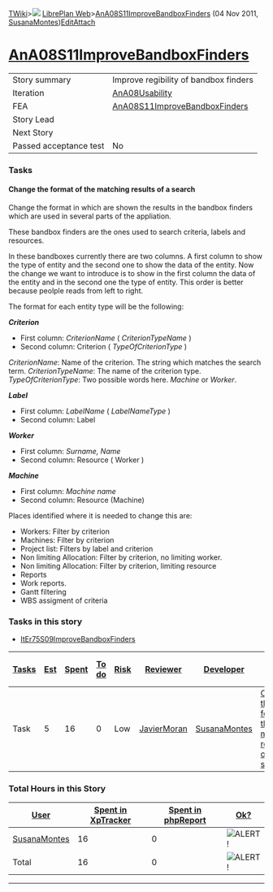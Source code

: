 [TWiki](Main_WebHome)&gt;![](/twiki/pub/TWiki/TWikiDocGraphics/web-bg-small.gif) [LibrePlan Web](LibrePlan_WebHome)&gt;[AnA08S11ImproveBandboxFinders](LibrePlan_AnA08S11ImproveBandboxFinders "Topic revision: 4 (04 Nov 2011 - 13:16:47)") (04 Nov 2011, [SusanaMontes](Main_SusanaMontes))[Edit](LibrePlan_AnA08S11ImproveBandboxFinders?t=1520344049 "Edit this topic text")[Attach](/twiki/bin/attach/LibrePlan/AnA08S11ImproveBandboxFinders "Attach an image or document to this topic")  

 [AnA08S11ImproveBandboxFinders](LibrePlan_AnA08S11ImproveBandboxFinders)
=========================================================================

|                        |                                                                          |
|------------------------|--------------------------------------------------------------------------|
| Story summary          | Improve regibility of bandbox finders                                    |
| Iteration              | [AnA08Usability](LibrePlan_AnA08Usability)                               |
| FEA                    | [AnA08S11ImproveBandboxFinders](LibrePlan_AnA08S11ImproveBandboxFinders) |
| Story Lead             |                                                                          |
| Next Story             |                                                                          |
| Passed acceptance test | No                                                                       |

###  Tasks

####  Change the format of the matching results of a search

Change the format in which are shown the results in the bandbox finders which are used in several parts of the appliation.

These bandbox finders are the ones used to search criteria, labels and resources.

In these bandboxes currently there are two columns. A first column to show the type of entity and the second one to show the data of the entity. Now the change we want to introduce is to show in the first column the data of the entity and in the second one the type of entity. This order is better because peolple reads from left to right.

The format for each entity type will be the following:

***Criterion***

-   First column: *CriterionName* ( *CriterionTypeName* )
-   Second column: Criterion ( *TypeOfCriterionType* )

*CriterionName*: Name of the criterion. The string which matches the search term. *CriterionTypeName*: The name of the criterion type. *TypeOfCriterionType*: Two possible words here. *Machine* or *Worker*.

***Label***

-   First column: *LabelName* ( *LabelNameType* )
-   Second column: Label

***Worker***

-   First column: *Surname, Name*
-   Second column: Resource ( Worker )

***Machine***

-   First column: *Machine name*
-   Second column: Resource (Machine)

Places identified where it is needed to change this are:

-   Workers: Filter by criterion
-   Machines: Filter by criterion
-   Project list: Filters by label and criterion
-   Non limiting Allocation: Filter by criterion, no limiting worker.
-   Non limiting Allocation: Filter by criterion, limiting resource
-   Reports
-   Work reports.
-   Gantt filtering
-   WBS assigment of criteria

###  Tasks in this story

-   [ItEr75S09ImproveBandboxFinders](LibrePlan_ItEr75S09ImproveBandboxFinders)

| [Tasks](LibrePlan_AnA08S11ImproveBandboxFinders?sortcol=0;table=2;up=0#sorted_table "Sort by this column") | [Est](LibrePlan_AnA08S11ImproveBandboxFinders?sortcol=1;table=2;up=0#sorted_table "Sort by this column") | [Spent](LibrePlan_AnA08S11ImproveBandboxFinders?sortcol=2;table=2;up=0#sorted_table "Sort by this column") | [To do](LibrePlan_AnA08S11ImproveBandboxFinders?sortcol=3;table=2;up=0#sorted_table "Sort by this column") | [Risk](LibrePlan_AnA08S11ImproveBandboxFinders?sortcol=4;table=2;up=0#sorted_table "Sort by this column") | [Reviewer](LibrePlan_AnA08S11ImproveBandboxFinders?sortcol=5;table=2;up=0#sorted_table "Sort by this column") | [Developer](LibrePlan_AnA08S11ImproveBandboxFinders?sortcol=6;table=2;up=0#sorted_table "Sort by this column") | [Task Name](LibrePlan_AnA08S11ImproveBandboxFinders?sortcol=7;table=2;up=0#sorted_table "Sort by this column") | [Start Date](LibrePlan_AnA08S11ImproveBandboxFinders?sortcol=8;table=2;up=0#sorted_table "Sort by this column") | [Est End Date](LibrePlan_AnA08S11ImproveBandboxFinders?sortcol=9;table=2;up=0#sorted_table "Sort by this column") | [End Date](LibrePlan_AnA08S11ImproveBandboxFinders?sortcol=10;table=2;up=0#sorted_table "Sort by this column") |
|------------------------------------------------------------------------------------------------------------|----------------------------------------------------------------------------------------------------------|------------------------------------------------------------------------------------------------------------|------------------------------------------------------------------------------------------------------------|-----------------------------------------------------------------------------------------------------------|---------------------------------------------------------------------------------------------------------------|----------------------------------------------------------------------------------------------------------------|----------------------------------------------------------------------------------------------------------------|-----------------------------------------------------------------------------------------------------------------|-------------------------------------------------------------------------------------------------------------------|----------------------------------------------------------------------------------------------------------------|
| Task                                                                                                       | 5                                                                                                        | 16                                                                                                         | 0                                                                                                          | Low                                                                                                       | [JavierMoran](Main_JavierMoran)                                                                               | [SusanaMontes](Main_SusanaMontes)                                                                              | [Change the format of the matching results of a search](LibrePlan_AnA08S11ImproveBandboxFinders#TasK1)         |                                                                                                                 |                                                                                                                   |                                                                                                                |

###  Total Hours in this Story

| [User](LibrePlan_AnA08S11ImproveBandboxFinders?sortcol=0;table=3;up=0#sorted_table "Sort by this column") | [Spent in XpTracker](LibrePlan_AnA08S11ImproveBandboxFinders?sortcol=1;table=3;up=0#sorted_table "Sort by this column") | [Spent in phpReport](LibrePlan_AnA08S11ImproveBandboxFinders?sortcol=2;table=3;up=0#sorted_table "Sort by this column") | [Ok?](LibrePlan_AnA08S11ImproveBandboxFinders?sortcol=3;table=3;up=0#sorted_table "Sort by this column") |
|-----------------------------------------------------------------------------------------------------------|-------------------------------------------------------------------------------------------------------------------------|-------------------------------------------------------------------------------------------------------------------------|----------------------------------------------------------------------------------------------------------|
| [SusanaMontes](Main_SusanaMontes)                                                                         | 16                                                                                                                      | 0                                                                                                                       | ![ALERT!](/twiki/pub/TWiki/TWikiDocGraphics/warning.gif "ALERT!")                                        |
| Total                                                                                                     | 16                                                                                                                      | 0                                                                                                                       | ![ALERT!](/twiki/pub/TWiki/TWikiDocGraphics/warning.gif "ALERT!")                                        |

------------------------------------------------------------------------
